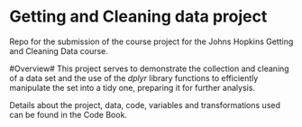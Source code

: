 # Getting and Cleaning data project
Repo for the submission of the course project for the Johns Hopkins Getting and Cleaning Data course.

#Overview#
This project serves to demonstrate the collection and cleaning of a data set  and the use of the *dplyr* library functions to efficiently manipulate the set into a tidy one, preparing it for further analysis.

Details about the project, data, code, variables and transformations used can be found in the Code Book.
